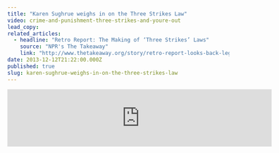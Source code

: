 ```yaml
---
title: "Karen Sughrue weighs in on the Three Strikes Law"
video: crime-and-punishment-three-strikes-and-youre-out
lead_copy:
related_articles:
  - headline: "Retro Report: The Making of ‘Three Strikes’ Laws"
    source: "NPR's The Takeaway"
    link: "http://www.thetakeaway.org/story/retro-report-looks-back-legacy-three-strikes/"
date: 2013-12-12T21:22:00.000Z
published: true
slug: karen-sughrue-weighs-in-on-the-three-strikes-law
---
```

<iframe width="600" height="130" frameborder="0" scrolling="no" src="https://www.wnyc.org/widgets/ondemand_player/takeaway/#file=%2Faudio%2Fxspf%2F333945%2F"></iframe>

